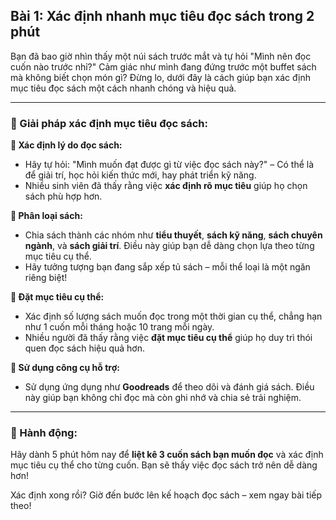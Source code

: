 ## Bài 1: Xác định nhanh mục tiêu đọc sách trong 2 phút

Bạn đã bao giờ nhìn thấy một núi sách trước mắt và tự hỏi "Mình nên đọc cuốn nào trước nhỉ?" Cảm giác như mình đang đứng trước một buffet sách mà không biết chọn món gì? Đừng lo, dưới đây là cách giúp bạn xác định mục tiêu đọc sách một cách nhanh chóng và hiệu quả.

---

### 📌 Giải pháp xác định mục tiêu đọc sách:

**🔹 Xác định lý do đọc sách:**
- Hãy tự hỏi: "Mình muốn đạt được gì từ việc đọc sách này?" – Có thể là để giải trí, học hỏi kiến thức mới, hay phát triển kỹ năng.
- Nhiều sinh viên đã thấy rằng việc **xác định rõ mục tiêu** giúp họ chọn sách phù hợp hơn.

**🔹 Phân loại sách:**
- Chia sách thành các nhóm như **tiểu thuyết**, **sách kỹ năng**, **sách chuyên ngành**, và **sách giải trí**. Điều này giúp bạn dễ dàng chọn lựa theo từng mục tiêu cụ thể.
- Hãy tưởng tượng bạn đang sắp xếp tủ sách – mỗi thể loại là một ngăn riêng biệt!

**🔹 Đặt mục tiêu cụ thể:**
- Xác định số lượng sách muốn đọc trong một thời gian cụ thể, chẳng hạn như 1 cuốn mỗi tháng hoặc 10 trang mỗi ngày.
- Nhiều người đã thấy rằng việc **đặt mục tiêu cụ thể** giúp họ duy trì thói quen đọc sách hiệu quả hơn.

**🔹 Sử dụng công cụ hỗ trợ:**
- Sử dụng ứng dụng như **Goodreads** để theo dõi và đánh giá sách. Điều này giúp bạn không chỉ đọc mà còn ghi nhớ và chia sẻ trải nghiệm.

---

### 🚀 Hành động:

Hãy dành 5 phút hôm nay để **liệt kê 3 cuốn sách bạn muốn đọc** và xác định mục tiêu cụ thể cho từng cuốn. Bạn sẽ thấy việc đọc sách trở nên dễ dàng hơn!

Xác định xong rồi? Giờ đến bước lên kế hoạch đọc sách – xem ngay bài tiếp theo!